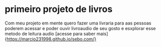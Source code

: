# primeiro projeto de livros

Com meu projeto em mente quero fazer uma livraria para aas pessoas poderem acessar e poder ouvir livroaudio de seu gosto e esxplorar 
esse metodo de leitura audio
 [acesse para saber mais]{https://marcio231998.github.io/sebo.com/}

